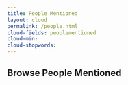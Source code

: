 ```yaml
---
title: People Mentioned
layout: cloud
permalink: /people.html
cloud-fields: peoplementioned
cloud-min: 
cloud-stopwords:
---
```

## Browse People Mentioned
